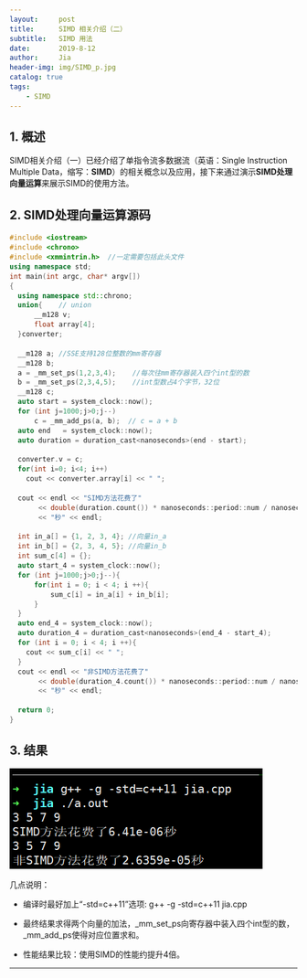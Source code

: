 ```yaml
---
layout:     post
title:      SIMD 相关介绍（二）
subtitle:   SIMD 用法
date:       2019-8-12
author:     Jia
header-img: img/SIMD_p.jpg
catalog: true
tags:
    - SIMD
---
```


## 1. 概述
SIMD相关介绍（一）已经介绍了单指令流多数据流（英语：Single Instruction Multiple Data，缩写：**SIMD**）的相关概念以及应用，接下来通过演示**SIMD处理向量运算**来展示SIMD的使用方法。

## 2. SIMD处理向量运算源码
```c++
#include <iostream>    
#include <chrono>    
#include <xmmintrin.h>  //一定需要包括此头文件    
using namespace std;    
int main(int argc, char* argv[])    
{    
  using namespace std::chrono;     
  union{    // union     
	  __m128 v;    
	  float array[4];    
  }converter;    

  __m128 a; //SSE支持128位整数的mm寄存器        
  __m128 b;      
  a = _mm_set_ps(1,2,3,4);    //每次往mm寄存器装入四个int型的数       
  b = _mm_set_ps(2,3,4,5);    //int型数占4个字节，32位          
  __m128 c;          
  auto start = system_clock::now();          
  for (int j=1000;j>0;j--)          
	  c = _mm_add_ps(a, b);  // c = a + b          
  auto end   = system_clock::now();           
  auto duration = duration_cast<nanoseconds>(end - start);            

  converter.v = c;       
  for(int i=0; i<4; i++)        
  	cout << converter.array[i] << " ";         

  cout << endl << "SIMD方法花费了"       
	   << double(duration.count()) * nanoseconds::period::num / nanoseconds::period::den        
       << "秒" << endl;        

  int in_a[] = {1, 2, 3, 4}; //向量in_a       
  int in_b[] = {2, 3, 4, 5}; //向量in_b         
  int sum_c[4] = {};             
  auto start_4 = system_clock::now();          
  for (int j=1000;j>0;j--){    
	  for(int i = 0; i < 4; i ++){          
		  sum_c[i] = in_a[i] + in_b[i];            
	  }        
  }         
  auto end_4 = system_clock::now();                                                                      
  auto duration_4 = duration_cast<nanoseconds>(end_4 - start_4);          
  for (int i = 0; i < 4; i ++){           
	cout << sum_c[i] << " ";         
  }          
  cout << endl << "非SIMD方法花费了"         
	   << double(duration_4.count()) * nanoseconds::period::num / nanoseconds::period::den       
       << "秒" << endl;         

  return 0;            
}          
```         

## 3. 结果

![image](https://raw.githubusercontent.com/JingnanJia/jingnanjia.github.io/master/img/SIMD_result.png)

几点说明：

* 编译时最好加上“-std=c++11”选项:
  g++ -g -std=c++11 jia.cpp 

* 最终结果求得两个向量的加法，_mm_set_ps向寄存器中装入四个int型的数，_mm_add_ps使得对应位置求和。

* 性能结果比较：使用SIMD的性能约提升4倍。

***
